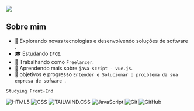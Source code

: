 ![](https://komarev.com/ghpvc/?username=Vzdevelopers&color=006bed)

## Sobre mim

- 🤠 Explorando novas tecnologias e desenvolvendo soluções de software .
- 🎓 Estudando ```IFCE```.
- 💼 Trabalhando como ```Freelancer```.
- 🌱 Aprendendo mais sobre ```java-script - vue.js```.
- 💭 objetivos e progresso  ```Entender e Solucionar o proiblema da sua empresa de sofware ```.



```Studying Front-End```

![HTML5](https://img.shields.io/badge/-HTML5-333333?style=flat&logo=HTML5)
![CSS](https://img.shields.io/badge/-CSS-333333?style=flat&logo=CSS3&logoColor=1572B6)
![TAILWIND.CSS](https://img.shields.io/badge/-CSS-333333?style=flat&logo=CSS3&logoColor=1552B6)
![JavaScript](https://img.shields.io/badge/-JavaScript-333333?style=flat&logo=javascript)
![Git](https://img.shields.io/badge/-Git-333333?style=flat&logo=git)
![GitHub](https://img.shields.io/badge/-GitHub-333333?style=flat&logo=github)
